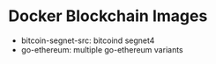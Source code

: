 Docker Blockchain Images
========================

- bitcoin-segnet-src: bitcoind segnet4
- go-ethereum: multiple go-ethereum variants
